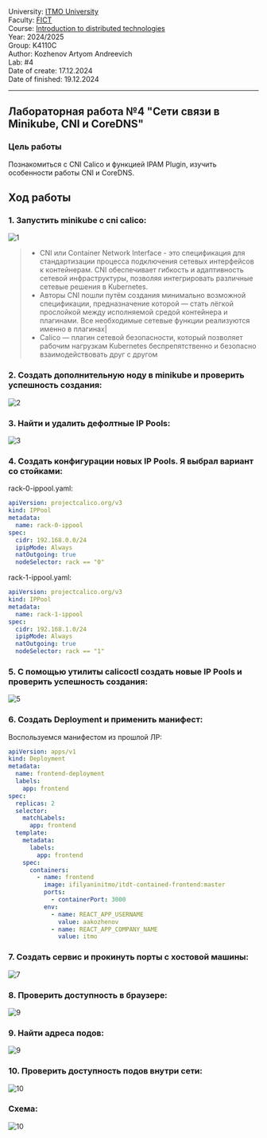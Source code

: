 University: [ITMO University](https://itmo.ru/ru/) \
Faculty: [FICT](https://fict.itmo.ru)\
Course: [Introduction to distributed technologies](https://github.com/itmo-ict-faculty/introduction-to-distributed-technologies)\
Year: 2024/2025\
Group: K4110C\
Author: Kozhenov Artyom Andreevich\
Lab: #4\
Date of create: 17.12.2024\
Date of finished: 19.12.2024


____

## Лабораторная работа №4 "Сети связи в Minikube, CNI и CoreDNS"

### Цель работы
Познакомиться с CNI Calico и функцией IPAM Plugin, изучить особенности работы CNI и CoreDNS.

## Ход работы

### 1. Запустить minikube с cni calico:

![1](./screenshots/minikube%20start.png)
> - CNI или Container Network Interface - это спецификация для стандартизации процесса подключения сетевых интерфейсов к контейнерам. CNI обеспечивает гибкость и адаптивность сетевой инфраструктуры, позволяя интегрировать различные сетевые решения в Kubernetes.
> - Авторы CNI пошли путём создания минимально возможной спецификации, предназначение которой — стать лёгкой прослойкой между исполняемой средой контейнера и плагинами. Все необходимые сетевые функции реализуются именно в плагинах|
> - Calico — плагин сетевой безопасности, который позволяет рабочим нагрузкам Kubernetes беспрепятственно и безопасно взаимодействовать друг с другом



### 2. Создать дополнительную ноду в minikube и проверить успешность создания:

![2](./screenshots/add%20node.png)
 

### 3. Найти и удалить дефолтные IP Pools:

![3](./screenshots/delete%20ipp.png)

### 4. Создать конфигурации новых IP Pools. Я выбрал вариант со стойками:
rack-0-ippool.yaml:
```yaml
apiVersion: projectcalico.org/v3
kind: IPPool
metadata:
  name: rack-0-ippool
spec:
  cidr: 192.168.0.0/24
  ipipMode: Always
  natOutgoing: true
  nodeSelector: rack == "0"
```
rack-1-ippool.yaml:
```yaml
apiVersion: projectcalico.org/v3
kind: IPPool
metadata:
  name: rack-1-ippool
spec:
  cidr: 192.168.1.0/24
  ipipMode: Always
  natOutgoing: true
  nodeSelector: rack == "1"
```


### 5. С помощью утилиты calicoctl создать новые IP Pools и проверить успешность создания:

![5](./screenshots/create%20ipp.png)


### 6. Создать Deployment и применить манифест:
Воспользуемся манифестом из прошлой ЛР:
```yaml
apiVersion: apps/v1
kind: Deployment
metadata:
  name: frontend-deployment
  labels:
    app: frontend
spec:
  replicas: 2
  selector:
    matchLabels:
      app: frontend
  template:
    metadata:
      labels:
        app: frontend
    spec:
      containers:
        - name: frontend
          image: ifilyaninitmo/itdt-contained-frontend:master
          ports:
            - containerPort: 3000
          env:
            - name: REACT_APP_USERNAME
              value: aakozhenov
            - name: REACT_APP_COMPANY_NAME
              value: itmo
```


### 7. Создать сервис и прокинуть порты с хостовой машины:

![7](./screenshots/service%20port.png)

### 8. Проверить доступность в браузере:

![9](./screenshots/browser.png)

### 9. Найти адреса подов:
![9](./screenshots//get%20pods.png)

### 10. Проверить доступность подов внутри сети:
![10](./screenshots/ping.png)

### Схема:
![10](./screenshots/schema.png)